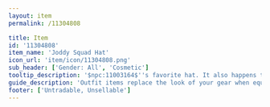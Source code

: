 ```yaml
---
layout: item
permalink: /11304808

title: Item
id: '11304808'
item_name: 'Joddy Squad Hat'
icon_url: 'item/icon/11304808.png'
sub_header: ['Gender: All', 'Cosmetic']
tooltip_description: '$npc:11003164$''s favorite hat. It also happens to be standard issue for the $map:02000001$ Royal Guard.'
guide_description: 'Outfit items replace the look of your gear when equipped.'
footer: ['Untradable, Unsellable']
---
```

